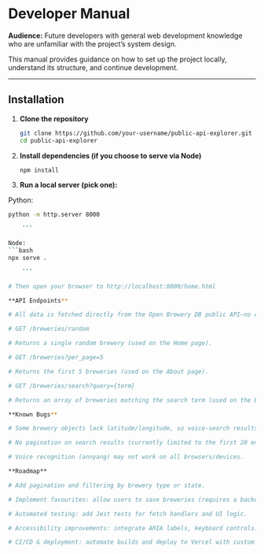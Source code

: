 # Developer Manual

**Audience:** Future developers with general web development knowledge who are unfamiliar with the project’s system design.

This manual provides guidance on how to set up the project locally, understand its structure, and continue development.

---

## Installation

1. **Clone the repository**

   ```bash
   git clone https://github.com/your-username/public-api-explorer.git
   cd public-api-explorer

   ```

2. **Install dependencies (if you choose to serve via Node)**

   ```bash
   npm install

   ```

3. **Run a local server (pick one):**

Python:
```bash
python -m http.server 8000

    ```

Node:
```bash
npx serve .

    ```

# Then open your browser to http://localhost:8000/home.html

**API Endpoints**

# All data is fetched directly from the Open Brewery DB public API—no custom backend.

# GET /breweries/random

# Returns a single random brewery (used on the Home page).

# GET /breweries?per_page=5

# Returns the first 5 breweries (used on the About page).

# GET /breweries/search?query={term}

# Returns an array of breweries matching the search term (used on the Breweries page).

**Known Bugs**

# Some brewery objects lack latitude/longitude, so voice-search results without coords cannot be mapped.

# No pagination on search results (currently limited to the first 20 entries).

# Voice recognition (annyang) may not work on all browsers/devices.

**Roadmap**

# Add pagination and filtering by brewery type or state.

# Implement favourites: allow users to save breweries (requires a backend).

# Automated testing: add Jest tests for fetch handlers and UI logic.

# Accessibility improvements: integrate ARIA labels, keyboard controls.

# CI/CD & deployment: automate builds and deploy to Vercel with custom domain.
